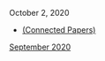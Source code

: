 October 2, 2020
* [(Connected Papers)](https://www.connectedpapers.com/)

[September 2020](2009.md)
